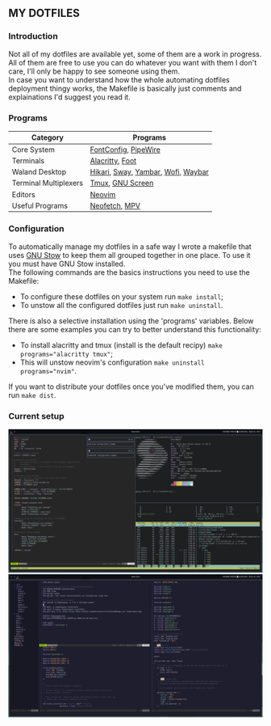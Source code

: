 MY DOTFILES
-----------

### Introduction
Not all of my dotfiles are available yet, some of them are a work in
progress.  
All of them are free to use you can do whatever you want with them I don't care,
I'll only be happy to see someone using them.  
In case you want to understand how the whole automating dotfiles deployment thingy
works, the Makefile is basically just comments and explainations I'd suggest you
read it.

### Programs
Category | Programs
--- | ----
Core System  | [FontConfig](https://www.freedesktop.org/wiki/Software/fontconfig/), [PipeWire](https://pipewire.org)
Terminals | [Alacritty](https://alacritty.org), [Foot](https://codeberg.org/dnkl/foot)
Waland Desktop | [Hikari](https://hikari.acmelabs.space), [Sway](https://swaywm.org), [Yambar](https://codeberg.org/dnkl/yambar), [Wofi](https://hg.sr.ht/~scoopta/wofi), [Waybar](https://github.com/Alexays/Waybar)
Terminal Multiplexers | [Tmux](https://github.com/tmux/tmux), [GNU Screen](https://www.gnu.org/software/screen/manual/screen.html)
Editors | [Neovim](https://neovim.io)
Useful Programs | [Neofetch](https://github.com/dylanaraps/neofetch), [MPV](https://mpv.io)

### Configuration
To automatically manage my dotfiles in a safe way I wrote a makefile that uses
[GNU Stow](https://www.gnu.org/software/stow/manual/stow.html) to keep them all
grouped together in one place. To use it you must have GNU Stow installed.  
The following commands are the basics instructions you need to use the Makefile:
+ To configure these dotfiles on your system run `make install`;
+ To unstow all the configured dotfiles just run `make uninstall`.

There is also a selective installation using the 'programs' variables. Below there are
some examples you can try to better understand this functionality:
+ To install alacritty and tmux (install is the default recipy) `make programs="alacritty tmux"`;
+ This will unstow neovim's configuration `make uninstall programs="nvim"`.

If you want to distribute your dotfiles once you've modified them, you can run `make dist`.

### Current setup
![Setup image](/doc/setup.png)
![NeoVim](/doc/neovim.png)
